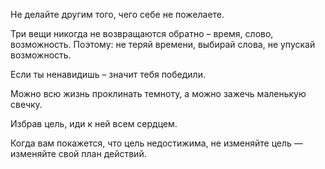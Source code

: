 Не делайте другим того, чего себе не пожелаете.

Три вещи никогда не возвращаются обратно – время, слово, возможность. Поэтому: не теряй времени, выбирай слова, не упускай возможность.

Если ты ненавидишь – значит тебя победили.

Можно всю жизнь проклинать темноту, а можно зажечь маленькую свечку.

Избрав цель, иди к ней всем сердцем.

Когда вам покажется, что цель недостижима, не изменяйте цель — изменяйте свой план действий.



